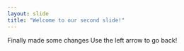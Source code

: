 ```yaml
---
layout: slide
title: "Welcome to our second slide!"
---
```

Finally made some changes
Use the left arrow to go back!
